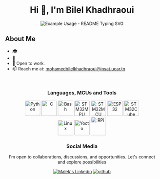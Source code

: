<h1 align="center">Hi 👋, I'm Bilel Khadhraoui </h1>

<p align="center">
  <img src="https://readme-typing-svg.demolab.com/?lines=Embedded+Systems+Engineer;Tech+Digital+Creator&font=Fira%20Code&center=true&width=380&height=50&duration=4000&pause=1000" alt="Example Usage - README Typing SVG">
</p>  

## About Me
- 🎓 
- 🌱 
- 👯 Open to work.
- 📫 Reach me at: mohamedbilelkhadhraoui@insat.ucar.tn

<br>


<h3 align="center">Languages, MCUs and Tools</h3>

<p align="center">
<img width="50" height="50" src="https://www.svgrepo.com/show/452091/python.svg" alt="Python"/>
<img width="50" height="50" src="https://upload.wikimedia.org/wikipedia/commons/thumb/1/18/C_Programming_Language.svg/570px-C_Programming_Language.svg.png?20201031132917" alt="C"/>
<img width="50" height="50" src="https://bashlogo.com/img/symbol/svg/full_colored_dark.svg" alt="Bash"/>
<img width="50" height="50" src="https://wiki.stmicroelectronics.cn/stm32mcu/nsfr_img_auth.php/4/4e/STM32.png" alt="STM32MPU"/>
<img width="50" height="50" src="https://blogger.googleusercontent.com/img/b/R29vZ2xl/AVvXsEirRFKP8JpXm9r24pyVsuv0L46-TNhzSz_v4act_CZnHyaBoTTvX0DKmgcHKR0M-vMwGC5tAjyMt-fPAGvNwd8JQIllEPRf7X62juG5__WXbyLWyjgVJXg73TohRSkEv2ucuKPEoQzffJIJ3G-lyuKbcfE56JASxcHZ6a7wirfNpyfbBZtNky9qt6m5DKY/s225/225px-Package_MCU_blue.png" alt="STM32MCU"/>
<img width="50" height="50" src="https://pbs.twimg.com/profile_images/773245254979903488/yB0xE3NR_400x400.jpg" alt="ESP32"/>
<img width="50" height="50" src="https://encrypted-tbn0.gstatic.com/images?q=tbn:ANd9GcSEJPAyrjz46qzrUPgiYMUXFmLgKP0oTViw3tQjetPdmJg5PZfIp-OoL07DV_5Z5Pa3ow8&usqp=CAU" alt="STM32Cube"/>
<br>
<img width="50" height="50" src="https://upload.wikimedia.org/wikipedia/commons/thumb/3/35/Tux.svg/1727px-Tux.svg.png" alt="Linux"/>
<img width="50" height="50" src="https://image.spreadshirtmedia.com/image-server/v1/compositions/T842A2PA3667PT17X34Y45D1038885179W18245H6942PA3669PT17X53Y1D1038885214W14496H29717/views/1,width=500,height=500,appearanceId=2,backgroundColor=ffffff/yocto-project-10th-anniversary-official-dark-tote-bag.jpg" alt="Yocto"/>
<img width="50" height="60" src="https://upload.wikimedia.org/wikipedia/fr/thumb/3/3b/Raspberry_Pi_logo.svg/1200px-Raspberry_Pi_logo.svg.png" alt="RPi"/>

<h3 align="center">Social Media</h3>

<p align="center">
   I'm open to collaborations, discussions, and opportunities. Let's connect and explore possibilities<br>
<p align="center">   
  <a href="www.linkedin.com/in/mohamed-bilel-khadhraoui" target="_blank" rel="nofollow"><img alt="Malek's Linkedin" src="https://img.shields.io/badge/Linkedin-0a66c2?style=for-the-badge&logo=linkedin&logoColor=white" /></a>
  <a href="https://github.com/AKhadhraoui47" target="_blank" rel="nofollow"><img alt="github" src="https://img.shields.io/badge/GitHub-100000?style=for-the-badge&logo=github&logoColor=white" /></a>
</p>
